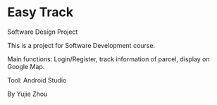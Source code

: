 # Easy Track
Software Design Project

This is a project for Software Development course.

Main functions: Login/Register, track information of parcel, display on Google Map.

Tool: Android Studio

By Yujie Zhou
